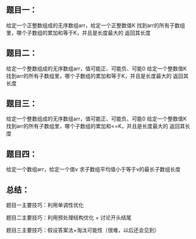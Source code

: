 ## 题目一：

给定一个正整数组成的无序数组arr，给定一个正整数值K
找到arr的所有子数组里，哪个子数组的累加和等于K，并且是长度最大的
返回其长度



## 题目二：

给定一个整数组成的无序数组arr，值可能正、可能负、可能0
给定一个整数值K
找到arr的所有子数组里，哪个子数组的累加和等于K，并且是长度最大的
返回其长度

## 题目三：

给定一个整数组成的无序数组arr，值可能正、可能负、可能0
给定一个整数值K
找到arr的所有子数组里，哪个子数组的累加和<=K，并且是长度最大的
返回其长度

## 题目四：

给定一个数组arr，给定一个值v
求子数组平均值小于等于v的最长子数组长度

## 总结：

题目一主要技巧：利用单调性优化

题目二主要技巧：利用预处理结构优化 + 讨论开头结尾

题目三主要技巧：假设答案法+淘汰可能性（很难，以后还会见到）

